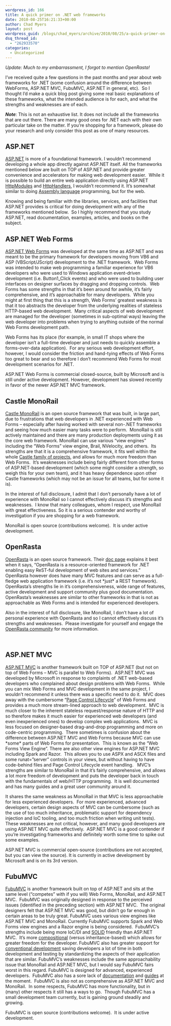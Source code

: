 ```yaml
---
wordpress_id: 166
title: A quick primer on .NET web frameworks
date: 2010-08-25T16:21:33+00:00
author: Chad Myers
layout: post
wordpress_guid: /blogs/chad_myers/archive/2010/08/25/a-quick-primer-on-net-web-frameworks.aspx
dsq_thread_id:
  - "262933570"
categories:
  - Uncategorized
---
```

_Update: Much to my embarrassment, I forgot to mention OpenRasta!_

I’ve received quite a few questions in the past months and year about web frameworks for .NET (some confusion around the difference between WebForms, ASP.NET MVC, FubuMVC, ASP.NET in general, etc).&#160; So I thought I’d make a quick blog post giving some real basic explanations of these frameworks, what the intended audience is for each, and what the strengths and weaknesses are of each.

**_Note_**: This is not an exhaustive list. It does not include all the frameworks that are out there. There are many good ones for .NET each with their own particular take on the matter. If you’re shopping for a framework, please do your research and only consider this post as one of many resources.

## ASP.NET

[ASP.NET](http://www.asp.net) is more of a foundational framework. I wouldn’t recommend developing a whole app directly against ASP.NET itself. All the frameworks mentioned below are built on TOP of ASP.NET and provide greater convenience and accelerators for making web development easier.&#160; While it is possible to build an entire web application directly using ASP.NET [HttpModules](http://msdn.microsoft.com/en-us/library/system.web.ihttpmodule.aspx) and [HttpHandlers](http://msdn.microsoft.com/en-us/library/system.web.ihttphandler.aspx), I wouldn’t recommend it. It’s somewhat similar to doing [Assembly language](http://en.wikipedia.org/wiki/Assembly_language) programming, but for the web.

Knowing and being familiar with the libraries, services, and facilities that ASP.NET provides is critical for doing development with any of the frameworks mentioned below.&#160; So I highly recommend that you study ASP.NET, read documentation, examples, articles, and books on the subject.

## ASP.NET Web Forms

[ASP.NET Web Forms](http://www.asp.net/web-forms) was developed at the same time as ASP.NET and was meant to be the primary framework for developers moving from VB6 and ASP (VBScript/JScript) development to the .NET framework.&#160; Web Forms was intended to make web programming a familiar experience for VB6 developers who were used to Windows application event-driven development (i.e. Button1_Click events) and who were used to building user interfaces on designer surfaces by dragging and dropping controls.&#160; Web Forms has some strengths in that it’s been around for awhile, it’s fairly comprehensive, and it’s approachable for many developers.&#160; While you might at first thing that this is a strength, Web Forms’ greatest weakness is that it too abstracts the developer from the underlying realities of stateless HTTP-based web development.&#160; Many critical aspects of web development are managed for the developer (sometimes in sub-optimal ways) leaving the web developer into problems when trying to anything outside of the normal Web Forms development path.

Web Forms has its place (for example, in small IT shops where the developer isn’t a full-time developer and just needs to quickly assemble a forms-over-data application).&#160; For any serious web development effort, however, I would consider the friction and hand-tying effects of Web Forms too great to bear and so therefore I don’t recommend Web Forms for most development scenarios for .NET.

ASP.NET Web Forms is commercial closed-source, built by Microsoft and is still under active development. However, development has slowed recently in favor of the newer ASP.NET MVC framework.

## Castle MonoRail

[Castle MonoRail](http://www.castleproject.org/monorail/) is an open source framework that was built, in large part, due to frustrations that web developers in .NET experienced with Web Forms – especially after having worked with several non-.NET frameworks and seeing how much easier many tasks were to perform.&#160; MonoRail is still actively maintained and there are many production deployments using it as the core web framework. MonoRail can use various “view engines” including the “Web Forms” view engine, Brail, NVelocity, and others.&#160; Its strengths are that it is a comprehensive framework, it fits well within the whole [Castle family of projects](http://www.castleproject.org/castle/projects.html), and allows for much more freedom than Web Forms.&#160; It’s weaknesses include being fairly different from other forms of ASP.NET-based development (which some might consider a strength, so weigh this for your own team), and it has heavy dependence upon other Castle frameworks (which may not be an issue for all teams, but for some it is).&#160; 

In the interest of full disclosure, I admit that I don’t personally have a lot of experience with MonoRail so I cannot effectively discuss it’s strengths and weaknesses.&#160; I know that many colleagues, whom I respect, use MonoRail with great effectiveness. So it is a serious contender and worthy of investigation if you are shopping for a web framework.

MonoRail is open source (contributions welcome).&#160; It is under active development.

## OpenRasta

[OpenRasta](http://trac.caffeine-it.com/openrasta) is an open source framework. Their [doc page](http://trac.caffeine-it.com/openrasta/wiki/Doc) explains it best when it says, “OpenRasta is a resource-oriented framework for .NET enabling easy ReST-ful development of web sites and services.”&#160; OpenRasta however does have many MVC features and can serve as a full-fledge web application framework (i.e. it’s not \*just\* a REST framework).&#160; OpenRasta’s strengths lie in it’s comprehensiveness, wide range of features, active development and support community plus good documentation. OpenRasta’s weaknesses are similar to other frameworks in that is not as approachable as Web Forms and is intended for experienced developers.&#160; 

Also in the interest of full disclosure, like MonoRail, I don’t have a lot of personal experience with OpenRasta and so I cannot effectively discuss it’s strengths and weaknesses.&#160; Please investigate for yourself and engage the [OpenRasta community](http://trac.caffeine-it.com/openrasta/wiki) for more information.

&#160;

## ASP.NET MVC

[ASP.NET MVC](http://www.asp.net/mvc) is another framework built on TOP of ASP.NET (but not on top of Web Forms – MVC is parallel to Web Forms).&#160; ASP.NET MVC was developed by Microsoft in response to complaints of .NET web-based developers who complained about design problems with Web Forms.&#160; While you can mix Web Forms and MVC development in the same project, I wouldn’t recommend it unless there was a specific need to do it.&#160; MVC does away with the cumbersome “[Page Control Lifecycle](http://msdn.microsoft.com/en-us/library/ms178472.aspx)” of Web Forms and provides a much more stream-lined approach to web development.&#160; MVC is much closer to the inherent stateless request/response nature of HTTP and so therefore makes it much easier for experienced web developers (and even inexperienced ones) to develop complex web applications.&#160; MVC is less focused on designer-based drag-and-drop programming and more on code-centric programming.&#160; There sometimes is confusion about the difference between ASP.NET MVC and Web Forms because MVC can use \*some\* parts of Web Forms for presentation.&#160; This is known as the “Web Forms View Engine”. There are also other view engines for ASP.NET MVC including Spark and Razor.&#160; This allows you to use ASPX and ASCX files and some runat=”server” controls in your views, but without having to have code-behind files and Page Control Lifecycle event handling.&#160;&#160; MVC’s strengths are similar to MonoRail in that it’s fairly comprehensive, and allows a lot more freedom of development and puts the developer back in touch with the fundamentals of web/HTTP programming.&#160; It is well documented and has many guides and a great user community around it. 

It shares the same weakness as MonoRail in that MVC is less approachable for less experienced developers.&#160; For more experienced, advanced developers, certain design aspects of MVC can be cumbersome (such as the use of too much inheritance, problematic support for dependency injection and IoC tooling, and too much friction when writing unit tests). These weaknesses are not critical, however, and many good developers are using ASP.NET MVC quite effectively.&#160; ASP.NET MVC is a good contender if you’re investigating frameworks and definitely worth some time to spike out some examples.

ASP.NET MVC is commercial open-source (contributions are not accepted, but you can view the source). It is currently in active development by Microsoft and is on its 3rd version.

## FubuMVC

[FubuMVC](http://fubumvc.com/) is another framework built on top of ASP.NET and sits at the same level (“competes” with if you will) Web Forms, MonoRail, and ASP.NET MVC.&#160; FubuMVC was originally designed in response to the perceived issues (identified in the preceding section) with ASP.NET MVC.&#160; The original designers felt that ASP.NET MVC was good, but didn’t go far enough in certain areas to be truly great. FubuMVC uses various view engines like ASP.NET MVC and MonoRail. Currently FubuMVC supports Spark and Web Forms view engines and a Razor engine is being considered.&#160; FubuMVC’s strengths include being more IoC/DI and [SOLID](http://www.lostechies.com/blogs/chad_myers/archive/2008/03/07/pablo-s-topic-of-the-month-march-solid-principles.aspx) friendly than ASP.NET MVC.&#160; It’s more [compositional](http://www.lostechies.com/blogs/chad_myers/archive/2010/02/12/composition-versus-inheritance.aspx) (versus inheritance-based) which allows for greater freedom for the developer. FubuMVC also has greater support for [conventional development](http://msdn.microsoft.com/en-us/magazine/dd419655.aspx) saving developers a lot of time in both development and testing by standardizing the aspects of their application that are similar. FubuMVC’s weaknesses include the same approachability issue that MonoRail and ASP.NET MVC, but I would say FubuMVC fairs worst in this regard. FubuMVC is designed for advanced, experienced developers.&#160; FubuMVC also has a sore lack of [documentation](http://wiki.fubumvc.com) and [guides](http://guides.fubumvc.com) at the moment.&#160; FubuMVC is also not as comprehensive as ASP.NET MVC and MonoRail.&#160; In some respects, FubuMVC has more functionality, but in (many) other respects it still has a ways to go.&#160; Though FubuMVC has a small development team currently, but is gaining ground steadily and growing. 

FubuMVC is open source (contributions welcome).&#160; It is under active development.
